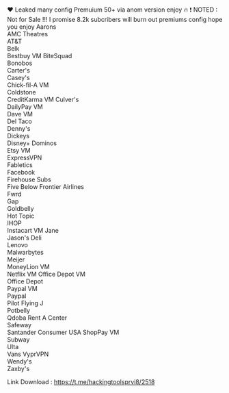 ❤️ Leaked many config Premuium 50+ via anom version enjoy 🔥
❗️ NOTED : Not for Sale !!!
I promise 8.2k subcribers will burn out premiums config hope you enjoy
Aarons                
AMC Theatres          
AT&T                  
Belk                  
Bestbuy VM
BiteSquad             
Bonobos               
Carter's              
Casey's               
Chick-fil-A VM        
Coldstone             
CreditKarma VM
Culver's             
DailyPay VM          
Dave VM               
Del Taco             
Denny's               
Dickeys               
Disney+
Dominos               
Etsy VM               
ExpressVPN            
Fabletics             
Facebook              
Firehouse Subs        
Five Below
Frontier Airlines     
Fwrd                  
Gap                   
Goldbelly             
Hot Topic             
IHOP                  
Instacart VM
Jane                  
Jason's Deli          
Lenovo                
Malwarbytes           
Meijer                
MoneyLion VM          
Netflix VM
Office Depot VM       
Office Depot          
Paypal VM             
Paypal                
Pilot Flying J        
Potbelly             
Qdoba
Rent A Center         
Safeway               
Santander Consumer USA
ShopPay VM           
Subway                
Ulta                  
Vans
VyprVPN               
Wendy's               
Zaxby's


Link Download : https://t.me/hackingtoolsprvi8/2518
